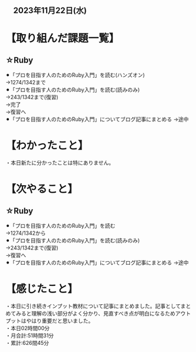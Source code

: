 ## 　2023年11月22日(水)
# 【取り組んだ課題一覧】
## ☆Ruby
⚫︎「プロを目指す人のためのRuby入門」を読む(ハンズオン)<br>
→1274/1342まで<br>
⚫︎「プロを目指す人のためのRuby入門」を読む(読みのみ)<br>
→243/1342まで(復習)<br>
→完了<br>
→復習へ<br>
⚫︎「プロを目指す人のためのRuby入門」についてブログ記事にまとめる
→途中<br>
# 【わかったこと】
・本日新たに分かったことは特にありません。<br>
# 【次やること】
## ☆Ruby
⚫︎「プロを目指す人のためのRuby入門」を読む<br>
→1274/1342から<br>
⚫︎「プロを目指す人のためのRuby入門」を読む(読みのみ)<br>
→243/1342まで(復習)<br>
→復習へ<br>
⚫︎「プロを目指す人のためのRuby入門」についてブログ記事にまとめる
→途中<br>
# 【感じたこと】
・本日に引き続きインプット教材について記事にまとめました。記事としてまとめてみると理解の浅い部分がよく分かり、見直すべき点が明白になるためアウトプットはやはり重要だと思いました。<br>
・本日02時間00分<br>
・月合計:51時間31分<br>
・累計:626間45分<br>
